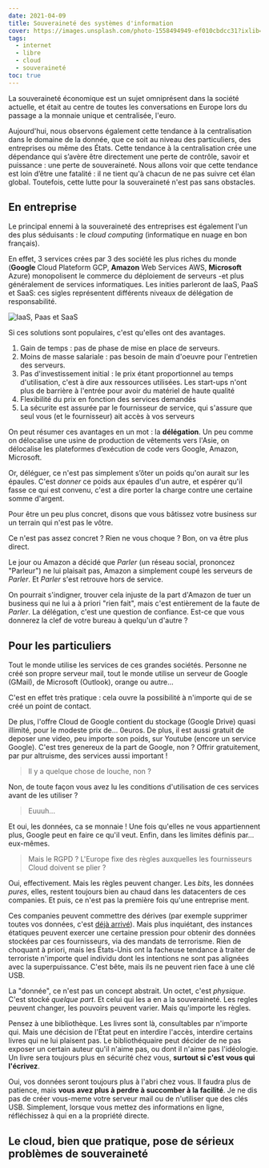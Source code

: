 ```yaml
---
date: 2021-04-09
title: Souveraineté des systèmes d'information
cover: https://images.unsplash.com/photo-1558494949-ef010cbdcc31?ixlib=rb-1.2.1&ixid=MXwxMjA3fDB8MHxzZWFyY2h8Nnx8c2VydmVyfGVufDB8MHwwfA%3D%3D&auto=format&fit=crop&w=900&q=60
tags:
  - internet
  - libre
  - cloud
  - souveraineté
toc: true
---
```


La souveraineté économique est un sujet omniprésent dans la société actuelle, et était au centre de toutes les conversations en Europe lors du passage a la monnaie unique et centralisée, l'euro.

Aujourd'hui, nous observons également cette tendance à la centralisation dans le domaine de la donnée, que ce soit au niveau des particuliers, des entreprises ou même des États. Cette tendance à la centralisation crée une dépendance qui s’avère être directement une perte de contrôle, savoir et puissance : une perte de souveraineté. Nous allons voir que cette tendance est loin d’être une fatalité : il ne tient qu'à chacun de ne pas suivre cet élan global. Toutefois, cette lutte pour la souveraineté n'est pas sans obstacles.

## En entreprise

Le principal ennemi à la souveraineté des entreprises est également l'un des plus séduisants : le _cloud computing_ (informatique en nuage en bon français).

En effet, 3 services crées par 3 des société les plus riches du monde (**Google** Cloud Plateform GCP, **Amazon** Web Services AWS, **Microsoft** Azure) monopolisent le commerce du déploiement de serveurs -et plus généralement de services informatiques. Les inities parleront de IaaS, PaaS et SaaS: ces sigles représentent différents niveaux de délégation de responsabilité.

![IaaS, Paas et SaaS](https://www.redhat.com/cms/managed-files/iaas_focus-paas-saas-diagram-1200x1046.png)

Si ces solutions sont populaires, c'est qu'elles ont des avantages.

1. Gain de temps : pas de phase de mise en place de serveurs.
2. Moins de masse salariale : pas besoin de main d'oeuvre pour l'entretien des serveurs.
3. Pas d'investissement initial : le prix étant proportionnel au temps d'utilisation, c'est à dire aux ressources utilisées. Les start-ups n'ont plus de barrière à l'entrée pour avoir du matériel de haute qualité
4. Flexibilité du prix en fonction des services demandés
5. La sécurite est assurée par le fournisseur de service, qui s'assure que seul vous (et le fournisseur) ait accès à vos serveurs

On peut résumer ces avantages en un mot : la **délégation**. Un peu comme on délocalise une usine de production de vêtements vers l'Asie, on délocalise les plateformes d’exécution de code vers Google, Amazon, Microsoft.

Or, déléguer, ce n'est pas simplement s’ôter un poids qu'on aurait sur les épaules. C'est _donner_ ce poids aux épaules d'un autre, et espérer qu'il fasse ce qui est convenu, c'est a dire porter la charge contre une certaine somme d'argent.

Pour être un peu plus concret, disons que vous bâtissez votre business sur un terrain qui n'est pas le vôtre.

Ce n'est pas assez concret ? Rien ne vous choque ? Bon, on va être plus direct.

Le jour ou Amazon a décidé que _Parler_ (un réseau social, prononcez "Parleur") ne lui plaisait pas, Amazon a simplement coupé les serveurs de _Parler_. Et _Parler_ s'est retrouve hors de service.

On pourrait s'indigner, trouver cela injuste de la part d'Amazon de tuer un business qui ne lui a à priori "rien fait", mais c'est entièrement de la faute de _Parler_. La délégation, c'est une question de confiance. Est-ce que vous donnerez la clef de votre bureau à quelqu'un d'autre ?

## Pour les particuliers

Tout le monde utilise les services de ces grandes sociétés. Personne ne créé son propre serveur mail, tout le monde utilise un serveur de Google (GMail), de Microsoft (Outlook), orange ou autre...

C'est en effet très pratique : cela ouvre la possibilité à n'importe qui de se créé un point de contact.

De plus, l'offre Cloud de Google contient du stockage (Google Drive) quasi illimité, pour le modeste prix de... 0euros. De plus, il est aussi gratuit de deposer une video, peu importe son poids, sur Youtube (encore un service Google). C'est tres genereux de la part de Google, non ? Offrir gratuitement, par pur altruisme, des services aussi important !

> Il y a quelque chose de louche, non ?

Non, de toute façon vous avez lu les conditions d'utilisation de ces services avant de les utiliser ?

> Euuuh...

Et oui, les données, ca se monnaie ! Une fois qu'elles ne vous appartiennent plus, Google peut en faire ce qu'il veut. Enfin, dans les limites définis par... eux-mêmes.

> Mais le RGPD ? L'Europe fixe des règles auxquelles les fournisseurs Cloud doivent se plier ?

Oui, effectivement. Mais les règles peuvent changer. Les _bits_, les données _pures_, elles, restent toujours bien au chaud dans les datacenters de ces companies. Et puis, ce n'est pas la première fois qu'une entreprise ment.

Ces companies peuvent commettre des dérives (par exemple supprimer toutes vos données, c'est [déjà arrivé](https://www.businessinsider.com/terraria-google-youtube-gmail-play-2021-2)). Mais plus inquiétant, des instances étatiques peuvent exercer une certaine pression pour obtenir des données stockées par ces fournisseurs, via des mandats de terrorisme. Rien de choquant à priori, mais les États-Unis ont la facheuse tendance à traiter de terroriste n'importe quel individu dont les intentions ne sont pas alignées avec la superpuissance. C'est bête, mais ils ne peuvent rien face à une clé USB.

La "donnée", ce n'est pas un concept abstrait. Un octet, c'est _physique_. C'est stocké _quelque part_. Et celui qui les a en a la souveraineté. Les regles peuvent changer, les pouvoirs peuvent varier. Mais qu'importe les règles. 

Pensez à une bibliothèque. Les livres sont là, consultables par n'importe qui. Mais une décision de l'État peut en interdire l'accès, interdire certains livres qui ne lui plaisent pas. Le bibliothéquaire peut décider de ne pas exposer un certain auteur qu'il n'aime pas, ou dont il n'aime pas l'idéologie. Un livre sera toujours plus en sécurité chez vous, **surtout si c'est vous qui l'écrivez**.

Oui, vos données seront toujours plus à l'abri chez vous. Il faudra plus de patience, mais **vous avez plus à perdre à succomber à la facilité**. Je ne dis pas de créer vous-meme votre serveur mail ou de n'utiliser que des clés USB. Simplement, lorsque vous mettez des informations en ligne, réfléchissez à qui en a la propriété directe.

## Le cloud, bien que pratique, pose de sérieux problèmes de souveraineté
